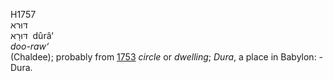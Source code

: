 H1757  
דּוּרא  
דּוּרָא ‎ dûrâ‘  
*doo-raw‘*  
(Chaldee); probably from [1753](h1753) *circle* or *dwelling*; *Dura*, a
place in Babylon: - Dura.  
